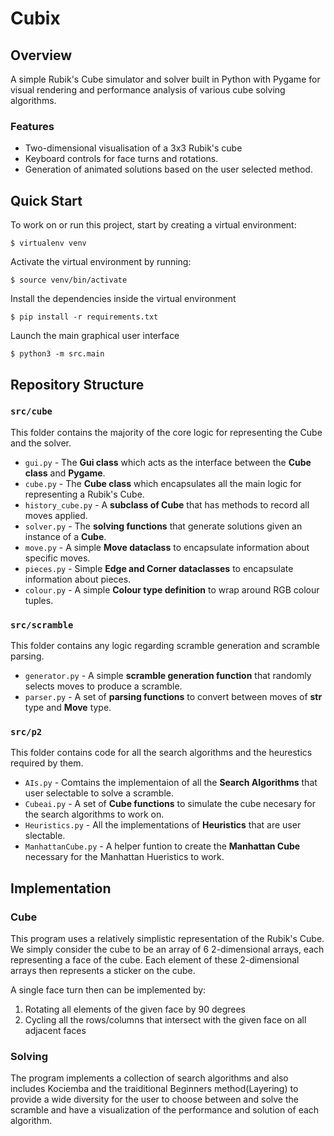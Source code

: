 # Cubix
## Overview
A simple Rubik's Cube simulator and solver built in Python with Pygame for visual rendering and performance analysis of various cube solving algorithms.

### Features
* Two-dimensional visualisation of a 3x3 Rubik's cube
* Keyboard controls for face turns and rotations.
* Generation of animated solutions based on the user selected method.

## Quick Start
To work on or run this project, start by creating a virtual environment:
```
$ virtualenv venv
```

Activate the virtual environment by running:
```
$ source venv/bin/activate
```

Install the dependencies inside the virtual environment
```
$ pip install -r requirements.txt
```

Launch the main graphical user interface
```
$ python3 -m src.main
```

## Repository Structure
### ``src/cube``
This folder contains the majority of the core logic for representing the Cube and the solver.
- ``gui.py`` - The **Gui class** which acts as the interface between the **Cube class** and **Pygame**.
- ``cube.py`` - The **Cube class** which encapsulates all the main logic for representing a Rubik's Cube.
- ``history_cube.py`` - A **subclass of Cube** that has methods to record all moves applied.
- ``solver.py`` - The **solving functions** that generate solutions given an instance of a **Cube**.
- ``move.py`` - A simple **Move dataclass** to encapsulate information about specific moves.
- ``pieces.py`` - Simple **Edge and Corner dataclasses** to encapsulate information about pieces.
- ``colour.py`` - A simple **Colour type definition** to wrap around RGB colour tuples.

### ``src/scramble``
This folder contains any logic regarding scramble generation and scramble parsing.
- ``generator.py`` - A simple **scramble generation function** that randomly selects moves to produce a scramble.
- ``parser.py`` - A set of **parsing functions** to convert between moves of **str** type and **Move** type.

### ``src/p2``
This folder contains code for all the search algorithms and the heurestics required by them.
- ``AIs.py`` - Comtains the implementaion of all the **Search Algorithms** that user selectable to solve a scramble.
- ``Cubeai.py`` - A set of **Cube functions** to simulate the cube necesary for the search algorithms to work on.
- ``Heuristics.py`` - All the implementations of **Heuristics** that are user slectable.
- ``ManhattanCube.py`` - A helper funtion to create the **Manhattan Cube** necessary for the Manhattan Hueristics to work.
 
## Implementation ##
### Cube ###
This program uses a relatively simplistic representation of the Rubik's Cube. We simply consider the cube to be an array of 6 2-dimensional arrays, each representing a face of the cube. Each element of these 2-dimensional arrays then represents a sticker on the cube.

A single face turn then can be implemented by:

1. Rotating all elements of the given face by 90 degrees
2. Cycling all the rows/columns that intersect with the given face on all adjacent faces

### Solving ###
The program implements a collection of search algorithms and also includes Kociemba and the traiditional Beginners method(Layering) to provide a wide diversity for the user to choose between and solve the scramble and have a visualization of the performance and solution of each algorithm.
